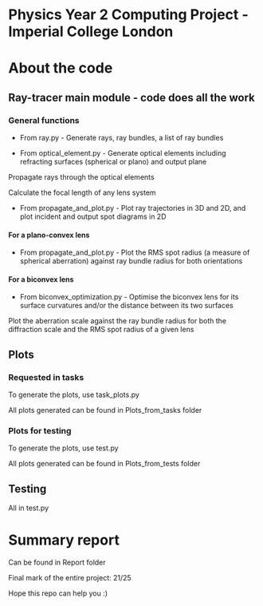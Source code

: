 # Physics Year 2 Computing Project - Imperial College London

# About the code

## Ray-tracer main module - code does all the work

### General functions

- From ray.py -
Generate rays, ray bundles, a list of ray bundles

- From optical_element.py -
Generate optical elements including refracting surfaces (spherical or plano)
and output plane

Propagate rays through the optical elements

Calculate the focal length of any lens system

- From propagate_and_plot.py -
Plot ray trajectories in 3D and 2D, and plot incident and output spot diagrams
in 2D


#### For a plano-convex lens

- From propagate_and_plot.py -
Plot the RMS spot radius (a measure of spherical aberration) against ray bundle
radius for both orientations

#### For a biconvex lens

- From biconvex_optimization.py -
Optimise the biconvex lens for its surface curvatures and/or the distance
between its two surfaces

Plot the aberration scale against the ray bundle radius for both the
diffraction scale and the RMS spot radius of a given lens


## Plots 

### Requested in tasks

To generate the plots, use task_plots.py

All plots generated can be found in Plots_from_tasks folder

### Plots for testing

To generate the plots, use test.py

All plots generated can be found in Plots_from_tests folder


## Testing

All in test.py


# Summary report

Can be found in Report folder

Final mark of the entire project: 21/25

Hope this repo can help you :)